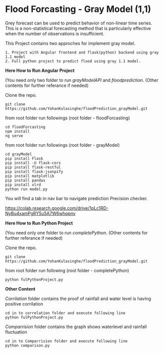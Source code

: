 # Flood Forcasting - Gray Model (1,1)

Grey forecast can be used to predict behavior of non-linear time series. This is a non-statistical forecasting method that is particularly effective when the number of observations is insufficient.

This Project contains two approches for implement gray model.

    1. Project with Angular frontend and flask(python) backend using gray 1.1 model 
    2. Full python project to predict flood using gray 1.1 model.

**Here How to Run Angular Project**

(You need only two folder to run _grayModelAPI_ and _floodprediction_. (Other contents for further referance if needed)

Clone the repo. 
```
git clone https://github.com/YohanKulasinghe/floodPrediction_grayModel.git
```

from root folder run followings (root folder - floodForcasting)
```
cd floodForcasting
npm install
ng serve
```

from root folder run followings (root folder - grayModel)
```
cd grayModel
pip install Flask
pip install -U flask-cors
pip install flask-restful
pip install flask-jsonpify
pip install matplotlib
pip install pandas
pip install xlrd
python run model.py
```

You will find a tab in nav bar to navigate prediction Precision checker.

https://colab.research.google.com/drive/1pLc1RD-NyBu4xamPgRY5u5A7W6whqpnv 

**Here How to Run Python Project**

(You need only one folder to run _completePython_. (Other contents for further referance if needed)

Clone the repo. 
```
git clone https://github.com/YohanKulasinghe/floodPrediction_grayModel.git
```

from root folder run following (root folder - completePython)
```
python fulPythonProject.py
```

**Other Content**

_Corrilation_ folder contains the proof of rainfall and water level is having
positive corrilation 

```
cd in to correlation folder and execute following line 
python fulPythonProject.py
```

_Comparrision_ folder contains the graph shows waterlevel and rainfall fluctuation 
 
```
cd in to Comparrision folder and execute following line
python comparison.py
```